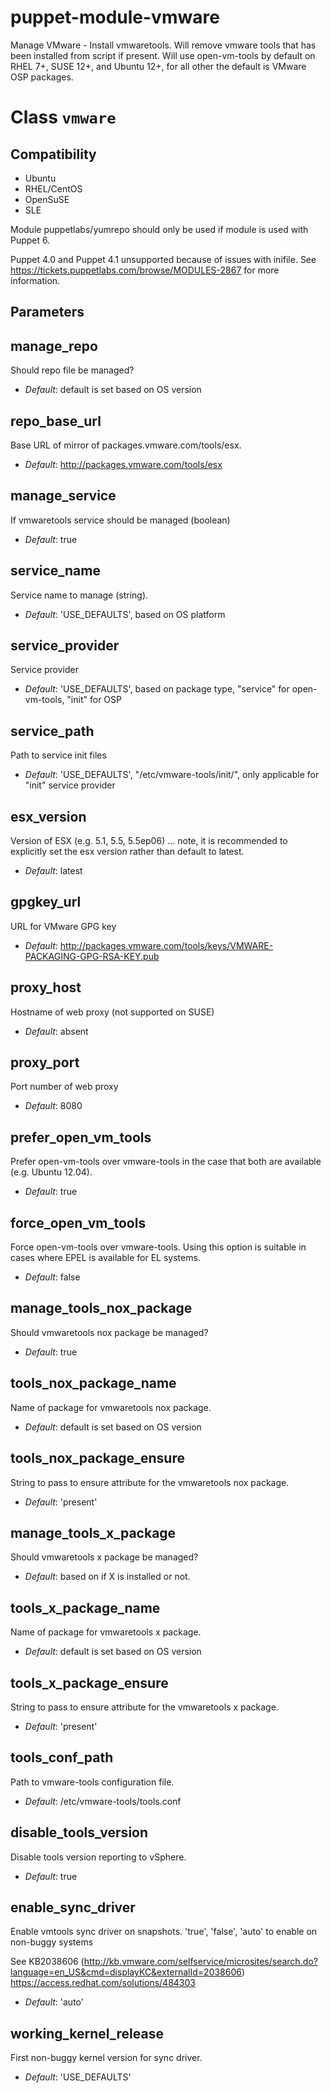 # puppet-module-vmware

Manage VMware - Install vmwaretools. Will remove vmware tools that has been installed from script if present. Will use open-vm-tools by default on RHEL 7+, SUSE 12+, and Ubuntu 12+, for all other the default is VMware OSP packages.

# Class `vmware`

## Compatibility

* Ubuntu
* RHEL/CentOS
* OpenSuSE
* SLE

Module puppetlabs/yumrepo should only be used if module is used with Puppet 6.

Puppet 4.0 and Puppet 4.1 unsupported because of issues with inifile.
See https://tickets.puppetlabs.com/browse/MODULES-2867 for more information.

## Parameters

manage_repo
-----------
Should repo file be managed?

- *Default*: default is set based on OS version

repo_base_url
---------------------
Base URL of mirror of packages.vmware.com/tools/esx.

- *Default*: http://packages.vmware.com/tools/esx

manage_service
--------------
If vmwaretools service should be managed (boolean)

- *Default*: true

service_name
------------
Service name to manage (string).

- *Default*: 'USE_DEFAULTS', based on OS platform

service_provider
----------------
Service provider

- *Default*: 'USE_DEFAULTS', based on package type, "service" for open-vm-tools, "init" for OSP

service_path
------------
Path to service init files

- *Default*: 'USE_DEFAULTS', "/etc/vmware-tools/init/", only applicable for "init" service provider

esx_version
-----------
Version of ESX (e.g. 5.1, 5.5, 5.5ep06) ... note, it is recommended to explicitly set the esx version rather than default to latest.

- *Default*: latest

gpgkey_url
----------
URL for VMware GPG key

- *Default*: http://packages.vmware.com/tools/keys/VMWARE-PACKAGING-GPG-RSA-KEY.pub

proxy_host
----------
Hostname of web proxy (not supported on SUSE)

- *Default*: absent

proxy_port
----------
Port number of web proxy

- *Default*: 8080

prefer_open_vm_tools
-----------------
Prefer open-vm-tools over vmware-tools in the case that both are available (e.g. Ubuntu 12.04).

- *Default*: true

force_open_vm_tools
-------------------
Force open-vm-tools over vmware-tools. Using this option is suitable in cases where EPEL is available for EL systems.

- *Default*: false

manage_tools_nox_package
------------------------
Should vmwaretools nox package be managed?

- *Default*: true

tools_nox_package_name
----------------------
Name of package for vmwaretools nox package.

- *Default*: default is set based on OS version

tools_nox_package_ensure
------------------------
String to pass to ensure attribute for the vmwaretools nox package.

- *Default*: 'present'

manage_tools_x_package
----------------------
Should vmwaretools x package be managed?

- *Default*: based on if X is installed or not.

tools_x_package_name
--------------------
Name of package for vmwaretools x package.

- *Default*: default is set based on OS version

tools_x_package_ensure
----------------------
String to pass to ensure attribute for the vmwaretools x package.

- *Default*: 'present'

tools_conf_path
---------------
Path to vmware-tools configuration file.

- *Default*: /etc/vmware-tools/tools.conf

disable_tools_version
---------------------
Disable tools version reporting to vSphere.

- *Default*: true

enable_sync_driver
------------------
Enable vmtools sync driver on snapshots.  'true', 'false', 'auto' to enable on non-buggy systems

See KB2038606 (http://kb.vmware.com/selfservice/microsites/search.do?language=en_US&cmd=displayKC&externalId=2038606)
https://access.redhat.com/solutions/484303

- *Default*: 'auto'

working_kernel_release
---------------------
First non-buggy kernel version for sync driver.

- *Default*: 'USE_DEFAULTS'
